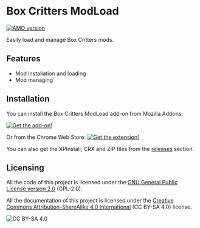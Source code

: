 # Box Critters ModLoad
[![AMO version](https://img.shields.io/amo/v/bc-modload?label=version)](https://addons.mozilla.org/en-US/addon/bc-modload)

Easily load and manage Box Critters mods.

## Features
 + Mod installation and loading
 + Mod managing

## Installation
You can install the Box Critters ModLoad add-on from Mozilla Addons:

[![Get the add-on!](https://ffp4g1ylyit3jdyti1hqcvtb-wpengine.netdna-ssl.com/addons/files/2015/11/get-the-addon.png)](https://addons.mozilla.org/en-US/addon/bc-modload)

Or from the Chrome Web Store:
[![Get the extension!](https://developer.chrome.com/webstore/images/ChromeWebStore_BadgeWBorder_v2_206x58.png)](https://chrome.google.com/webstore/detail/box-critters-modload/eokljemjgokjnodedcmgggkocpenmooi)

You can also get the XPInstall, CRX and ZIP files from the [releases](https://github.com/boxcritters/bc-modload/releases) section.

## Licensing
All the code of this project is licensed under the [GNU General Public License version 2.0](https://github.com/Alvarito050506/MCPIL/blob/master/LICENSE) (GPL-2.0).

All the documentation of this project is licensed under the [Creative Commons Attribution-ShareAlike 4.0 International](https://creativecommons.org/licenses/by-sa/4.0/) (CC BY-SA 4.0) license.

![CC BY-SA 4.0](https://i.creativecommons.org/l/by-sa/4.0/88x31.png)
